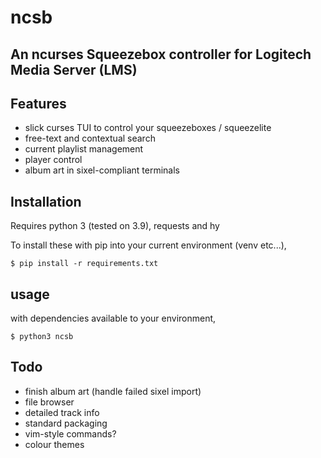 # ncsb
## An ncurses Squeezebox controller for Logitech Media Server (LMS)

## Features

- slick curses TUI to control your squeezeboxes / squeezelite
- free-text and contextual search
- current playlist management
- player control
- album art in sixel-compliant terminals

## Installation

Requires python 3 (tested on 3.9), requests and hy

To install these with pip into your current environment (venv etc...),
```
$ pip install -r requirements.txt
```

## usage

with dependencies available to your environment,
```
$ python3 ncsb
```

## Todo

- finish album art (handle failed sixel import)
- file browser
- detailed track info
- standard packaging
- vim-style commands?
- colour themes
